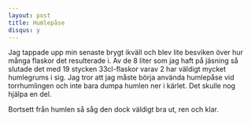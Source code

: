 ```yaml
---
layout: post
title: Humlepåse
disqus: y
---
```


Jag tappade upp min senaste brygt ikväll och blev lite besviken över hur många flaskor det resulterade i.
Av de 8 liter som jag haft på jäsning så slutade det med 19 stycken 33cl-flaskor varav 2 har väldigt mycket humlegrums i sig. 
Jag tror att jag måste börja använda humlepåse vid torrhumlingen och inte bara dumpa humlen ner i kärlet. Det skulle nog hjälpa en del.


Bortsett från humlen så såg den dock väldigt bra ut, ren och klar. 